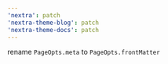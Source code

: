 ```yaml
---
'nextra': patch
'nextra-theme-blog': patch
'nextra-theme-docs': patch
---
```


rename `PageOpts.meta` to `PageOpts.frontMatter`
